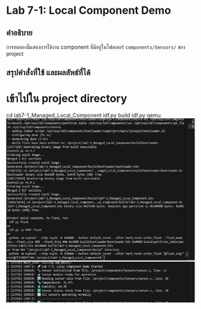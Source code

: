 # Lab 7-1: Local Component Demo

## คำอธิบาย
การทดลองนี้แสดงการใช้งาน component ที่มีอยู่ในโฟลเดอร์ `components/Sensors/` ของ project

## สรุปคำสั่งที่ใช้ และผลลัพธ์ที่ได้
# เข้าไปใน project directory
cd lab7-1_Managed_Local_Component
idf.py build
idf.py qemu   
![alt text](image.png)
![alt text](image-1.png)
